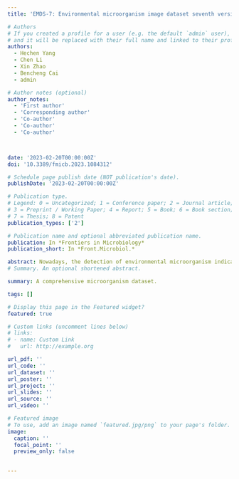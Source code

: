 ```yaml
---
title: 'EMDS-7: Environmental microorganism image dataset seventh version for multiple object detection evaluation'

# Authors
# If you created a profile for a user (e.g. the default `admin` user), write the username (folder name) here
# and it will be replaced with their full name and linked to their profile.
authors:
  - Hechen Yang 
  - Chen Li
  - Xin Zhao
  - Bencheng Cai
  - admin

# Author notes (optional)
author_notes:
  - 'First author'
  - 'Corresponding author'
  - 'Co-author'
  - 'Co-author'
  - 'Co-author'



date: '2023-02-20T00:00:00Z'
doi: '10.3389/fmicb.2023.1084312'

# Schedule page publish date (NOT publication's date).
publishDate: '2023-02-20T00:00:00Z'

# Publication type.
# Legend: 0 = Uncategorized; 1 = Conference paper; 2 = Journal article;
# 3 = Preprint / Working Paper; 4 = Report; 5 = Book; 6 = Book section;
# 7 = Thesis; 8 = Patent
publication_types: ['2']

# Publication name and optional abbreviated publication name.
publication: In *Frontiers in Microbiology*
publication_short: In *Front.Microbiol.*

abstract: Nowadays, the detection of environmental microorganism indicators is essential for us to assess the degree of pollution, but the traditional detection methods consume a lot of manpower and material resources. Therefore, it is necessary for us to make microbial data sets to be used in artificial intelligence. The Environmental Microorganism Image Dataset Seventh Version (EMDS-7) is a microscopic image data set that is applied in the field of multi-object detection of artificial intelligence. This method reduces the chemicals, manpower and equipment used in the process of detecting microorganisms. EMDS-7 including the original Environmental Microorganism (EM) images and the corresponding object labeling files in “.XML” format file. The EMDS-7 data set consists of 41 types of EMs, which has a total of 2,65 images and 13,216 labeled objects. The EMDS-7 database mainly focuses on the object detection. In order to prove the effectiveness of EMDS-7, we select the most commonly used deep learning methods (Faster-Region Convolutional Neural Network (Faster-RCNN), YOLOv3, YOLOv4, SSD, and RetinaNet) and evaluation indices for testing and evaluation. EMDS-7 is freely published for non-commercial purpose at: <ext-link ext-link-type="uri" xlink:href="https://figshare.com/articles/dataset/EMDS-7_DataSet/16869571" xmlns:xlink="http://www.w3.org/1999/xlink">https://figshare.com/articles/dataset/EMDS-7_DataSet/16869571</ext-link>.
# Summary. An optional shortened abstract.

summary: A comprehensive microorganism dataset.

tags: []

# Display this page in the Featured widget?
featured: true

# Custom links (uncomment lines below)
# links:
# - name: Custom Link
#   url: http://example.org

url_pdf: ''
url_code: ''
url_dataset: ''
url_poster: ''
url_project: ''
url_slides: ''
url_source: ''
url_video: ''

# Featured image
# To use, add an image named `featured.jpg/png` to your page's folder.
image:
  caption: ''
  focal_point: ''
  preview_only: false

  
---
```


